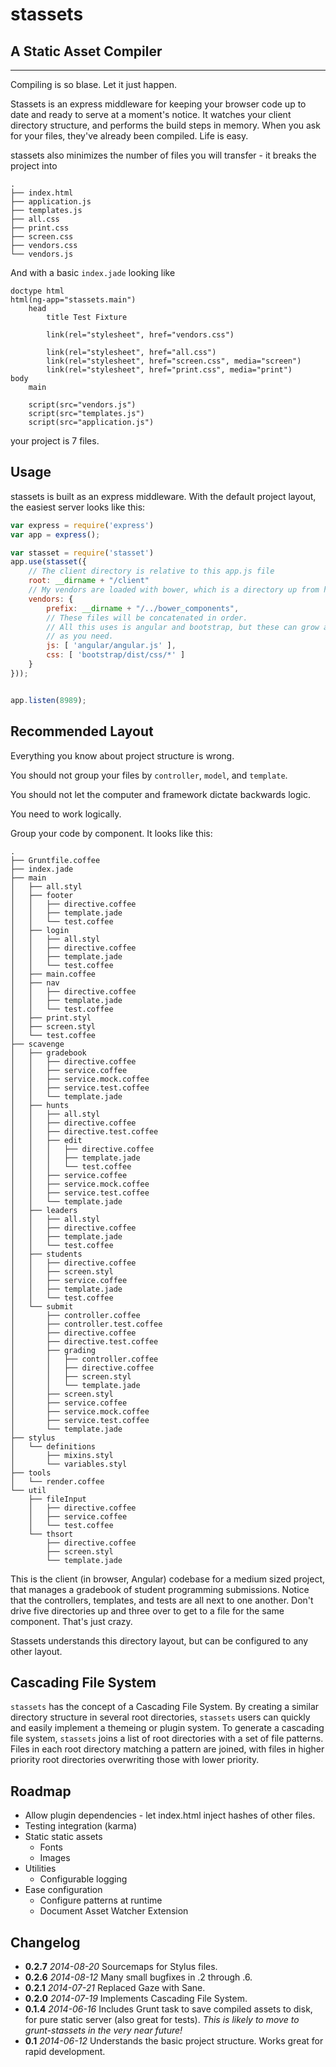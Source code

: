 # stassets

## A Static Asset Compiler

---

Compiling is so blase. Let it just happen.

Stassets is an express middleware for keeping your browser code up to date and
ready to serve at a moment's notice. It watches your client directory structure,
and performs the build steps in memory. When you ask for your files, they've
already been compiled. Life is easy.

stassets also minimizes the number of files you will transfer - it breaks the
project into

```
.
├── index.html
├── application.js
├── templates.js
├── all.css
├── print.css
├── screen.css
├── vendors.css
└── vendors.js
```

And with a basic `index.jade` looking like

```jade
doctype html
html(ng-app="stassets.main")
    head
        title Test Fixture

        link(rel="stylesheet", href="vendors.css")

        link(rel="stylesheet", href="all.css")
        link(rel="stylesheet", href="screen.css", media="screen")
        link(rel="stylesheet", href="print.css", media="print")
body
    main

    script(src="vendors.js")
    script(src="templates.js")
    script(src="application.js")
```

your project is 7 files.

## Usage

stassets is built as an express middleware. With the default project layout,
the easiest server looks like this:

```javascript
var express = require('express')
var app = express();

var stasset = require('stasset')
app.use(stasset({
    // The client directory is relative to this app.js file
    root: __dirname + "/client"
    // My vendors are loaded with bower, which is a directory up from here.
    vendors: {
        prefix: __dirname + "/../bower_components",
        // These files will be concatenated in order.
        // All this uses is angular and bootstrap, but these can grow as large
        // as you need.
        js: [ 'angular/angular.js' ],
        css: [ 'bootstrap/dist/css/*' ]
    }
}));


app.listen(8989);

```

## Recommended Layout

Everything you know about project structure is wrong.

You should not group your files by `controller`, `model`, and `template`.

You should not let the computer and framework dictate backwards logic.

You need to work logically.

Group your code by component. It looks like this:

```
.
├── Gruntfile.coffee
├── index.jade
├── main
│   ├── all.styl
│   ├── footer
│   │   ├── directive.coffee
│   │   ├── template.jade
│   │   └── test.coffee
│   ├── login
│   │   ├── all.styl
│   │   ├── directive.coffee
│   │   ├── template.jade
│   │   └── test.coffee
│   ├── main.coffee
│   ├── nav
│   │   ├── directive.coffee
│   │   ├── template.jade
│   │   └── test.coffee
│   ├── print.styl
│   ├── screen.styl
│   └── test.coffee
├── scavenge
│   ├── gradebook
│   │   ├── directive.coffee
│   │   ├── service.coffee
│   │   ├── service.mock.coffee
│   │   ├── service.test.coffee
│   │   └── template.jade
│   ├── hunts
│   │   ├── all.styl
│   │   ├── directive.coffee
│   │   ├── directive.test.coffee
│   │   ├── edit
│   │   │   ├── directive.coffee
│   │   │   ├── template.jade
│   │   │   └── test.coffee
│   │   ├── service.coffee
│   │   ├── service.mock.coffee
│   │   ├── service.test.coffee
│   │   └── template.jade
│   ├── leaders
│   │   ├── all.styl
│   │   ├── directive.coffee
│   │   ├── template.jade
│   │   └── test.coffee
│   ├── students
│   │   ├── directive.coffee
│   │   ├── screen.styl
│   │   ├── service.coffee
│   │   ├── template.jade
│   │   └── test.coffee
│   └── submit
│       ├── controller.coffee
│       ├── controller.test.coffee
│       ├── directive.coffee
│       ├── directive.test.coffee
│       ├── grading
│       │   ├── controller.coffee
│       │   ├── directive.coffee
│       │   ├── screen.styl
│       │   └── template.jade
│       ├── screen.styl
│       ├── service.coffee
│       ├── service.mock.coffee
│       ├── service.test.coffee
│       └── template.jade
├── stylus
│   └── definitions
│       ├── mixins.styl
│       └── variables.styl
├── tools
│   └── render.coffee
└── util
    ├── fileInput
    │   ├── directive.coffee
    │   ├── service.coffee
    │   └── test.coffee
    └── thsort
        ├── directive.coffee
        ├── screen.styl
        └── template.jade
```

This is the client (in browser, Angular) codebase for a medium sized project,
that manages a gradebook of student programming submissions. Notice that the
controllers, templates, and tests are all next to one another. Don't drive five
directories up and three over to get to a file for the same component. That's
just crazy.

Stassets understands this directory layout, but can be configured to any other
layout.

## Cascading File System

`stassets` has the concept of a Cascading File System. By creating a similar
directory structure in several root directories, `stassets` users can quickly
and easily implement a themeing or plugin system. To generate a cascading file
system, `stassets` joins a list of root directories with a set of file patterns.
Files in each root directory matching a pattern are joined, with files in higher
priority root directories overwriting those with lower priority.

## Roadmap

* Allow plugin dependencies - let index.html inject hashes of other files.
* Testing integration (karma)
* Static static assets
    * Fonts
    * Images
* Utilities
    * Configurable logging
* Ease configuration
    * Configure patterns at runtime
    * Document Asset Watcher Extension

## Changelog
* **0.2.7** *2014-08-20* Sourcemaps for Stylus files.
* **0.2.6** *2014-08-12* Many small bugfixes in .2 through .6.
* **0.2.1** *2014-07-21* Replaced Gaze with Sane.
* **0.2.0** *2014-07-19* Implements Cascading File System.
* **0.1.4** *2014-06-16* Includes Grunt task to save compiled assets to disk,
for pure static server (also great for tests). *This is likely to move to
grunt-stassets in the very near future!*
* **0.1** *2014-06-12* Understands the basic project structure. Works great for
rapid development.
